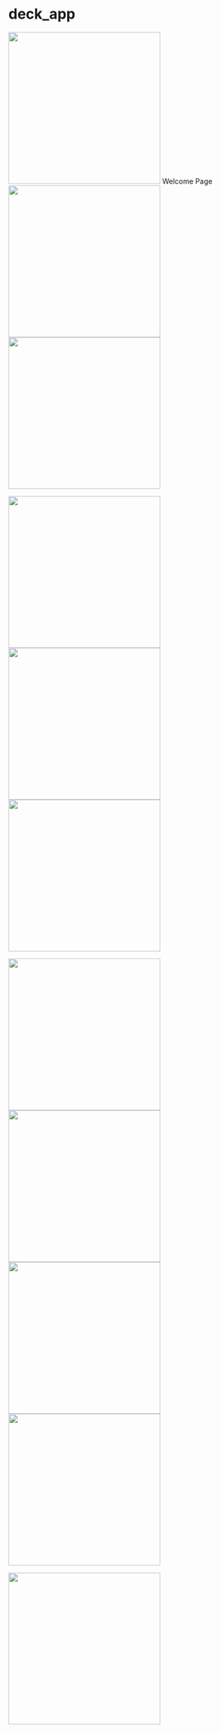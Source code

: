 # deck_app
<p float="left">
<img src="images/WelcomePage.png" width="300"> Welcome Page
<img src="images/login.png" width="300">
<img src="images/signup.png" width="300">
</p>
<p float="left">
<img src="images/Menu.png" width="300">
<img src="images/list_of_decks.png" width="300">
<img src="images/front_card.png" width="300">
</p>
<p float="left">
 <img src="images/back_card.png" width="300">
<img src="images/add_deck.png" width="300">
<img src="images/add_more_cards.png" width="300">
<img src="images/back_card.png" width="300">
</p>
<p float="left">
  <img src="images/user.png" width="300">
</p>

